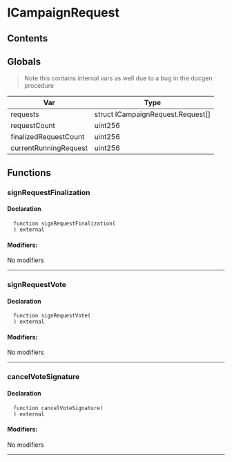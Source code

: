 # ICampaignRequest





## Contents
<!-- START doctoc -->
<!-- END doctoc -->

## Globals

> Note this contains internal vars as well due to a bug in the docgen procedure

| Var | Type |
| --- | --- |
| requests | struct ICampaignRequest.Request[] |
| requestCount | uint256 |
| finalizedRequestCount | uint256 |
| currentRunningRequest | uint256 |



## Functions

### signRequestFinalization


#### Declaration
```solidity
  function signRequestFinalization(
  ) external
```

#### Modifiers:
No modifiers


---  
### signRequestVote


#### Declaration
```solidity
  function signRequestVote(
  ) external
```

#### Modifiers:
No modifiers


---  
### cancelVoteSignature


#### Declaration
```solidity
  function cancelVoteSignature(
  ) external
```

#### Modifiers:
No modifiers


---  


